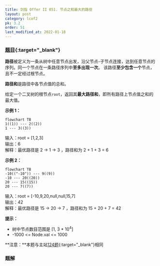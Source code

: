 ```yaml
---
title: 剑指 Offer II 051. 节点之和最大的路径
layout: post
category: lcof2
pk: 3.2
order: 51
last_modified_at: 2022-01-18
---
```


### [题目](https://leetcode-cn.com/problems/jC7MId/){:target="_blank"}

**路径**被定义为一条从树中任意节点出发，沿父节点-子节点连接，达到任意节点的序列。同一个节点在一条路径序列中**至多出现一次**。
该路径**至少包含一个**节点，且不一定经过根节点。

**路径和**是路径中各节点值的总和。

给定一个二叉树的根节点`root`，返回其**最大路径和**，即所有路径上节点值之和的最大值。



**示例 1：**

```mermaid
flowchart TB
1((1)) --- 2((2))
1 --- 3((3))
```

输入：root = [1,2,3]  
输出：6  
解释：最优路径是 2 -> 1 -> 3 ，路径和为 2 + 1 + 3 = 6

**示例 2：**

```mermaid
flowchart TB
-10(("-10")) --- 9((9))
-10 --- 20((20))
20 --- 15((15))
20 --- 7((7))
```

输入：root = [-10,9,20,null,null,15,7]  
输出：42  
解释：最优路径是 15 -> 20 -> 7 ，路径和为 15 + 20 + 7 = 42

**提示：**
- 树中节点数目范围是 [1, 3 * 10<sup>4</sup>]
- -1000 <= Node.val <= 1000

**注意：**本题与主站[124题](https://leetcode-cn.com/problems/binary-tree-maximum-path-sum/){:target="_blank"}相同

### 题解

```java
```